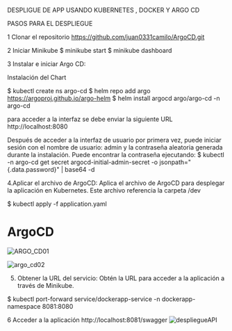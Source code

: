 DESPLIGUE DE APP USANDO KUBERNETES , DOCKER Y ARGO CD 

PASOS PARA EL DESPLIEGUE 

1 Clonar el repositorio 
https://github.com/juan0331camilo/ArgoCD.git

 2 Iniciar Minikube
 $ minikube start
$ minikube dashboard

3 Instalar e iniciar Argo CD:

Instalación del Chart

$ kubectl create ns argo-cd
$ helm repo add argo https://argoproj.github.io/argo-helm
$ helm install argocd argo/argo-cd -n argo-cd

para acceder a la interfaz se debe enviar la siguiente URL http://localhost:8080  

Después de acceder a la interfaz de usuario por primera vez, puede iniciar sesión con el nombre de 
usuario: admin y la contraseña aleatoria generada durante la instalación. Puede encontrar la contraseña ejecutando:
$ kubectl -n argo-cd get secret argocd-initial-admin-secret -o jsonpath="{.data.password}" | base64 -d

4.Aplicar el archivo de ArgoCD: Aplica el archivo de ArgoCD para desplegar la aplicación en Kubernetes. Este archivo referencia la carpeta /dev 

$ kubectl apply -f application.yaml

# ArgoCD
![ARGO_CD01](https://github.com/juan0331camilo/ArgoCD/assets/54645813/e4402e34-b00c-4660-b6c7-192b5f95d0f9)

![argo_cd02](https://github.com/juan0331camilo/ArgoCD/assets/54645813/bd93e91c-56f3-4857-ac4f-e9c380b11660)

5. Obtener la URL del servicio: Obtén la URL para acceder a la aplicación a través de Minikube.

$ kubectl port-forward service/dockerapp-service -n dockerapp-namespace 8081:8080

6 Acceder a la aplicación http://localhost:8081/swagger 
![despliegueAPI](https://github.com/juan0331camilo/ArgoCD/assets/54645813/363cba9b-3f9d-4111-bdfd-b16010d92ff2)




